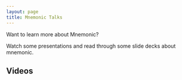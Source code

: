 ```yaml
---
layout: page
title: Mnemonic Talks
---
```


Want to learn more about Mnemonic?

Watch some presentations and read through some slide decks about mnemonic.

## Videos

<!-- * Mnemonic [slides](https://apachebigdata2016.sched.org/speaker/yanping_wang.1uxngcr4)

    <iframe width="595" height="485"
            src="https://www.youtube.com/embed/ABCDE" frameborder="0"
            allowfullscreen>
    </iframe>
    <div style="margin-bottom:5px"> <strong> <a href="https://apachebigdata2016.sched.org/speaker/yanping_wang.1uxngcr4" target="_blank">Cisco OpenSOC Talk </a> </strong> by <strong> <a href="https://www.youtube.com/watch?v=UKgjd4ttg8o" target="_blank">Kurt Grutzmacher</a> </strong></div> -->
